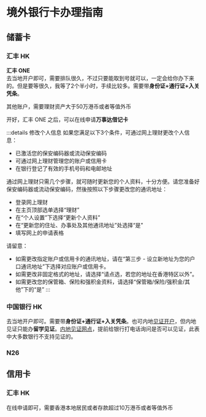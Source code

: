 # 境外银行卡办理指南

## 储蓄卡

### 汇丰 HK

**汇丰 ONE**  
去当地开户即可，需要排队很久，不过只要能取到号就可以，一定会给你办下来的。但是要等很久，我等了2个半小时，手续比较多。需要带**身份证+通行证+入关凭条**。

其他账户，需要理财资产大于50万港币或者等值外币

开好，汇丰 ONE 之后，可以在线申请**万事达借记卡**

:::details 修改个人信息
如果您满足以下3个条件，可通过网上理财更改个人信息：

- 已激活您的保安编码器或流动保安编码
- 可通过网上理财管理您的账户或信用卡
- 在银行登记了有效的手机号码和电邮地址

通过网上理财只需几个步骤，就可随时更新您的个人资料，十分方便。请您准备好保安编码器或流动保安编码，然後按照以下步骤更改您的通讯地址：

- 登录网上理财
- 在主页顶部选单选择“理财”
- 在“个人设置”下选择“更新个人资料”
- 在“更新您的住址、办事处及其他通讯地址”处选择“是”
- 填写网上的申请表格

请留意：

- 如需更改指定账户或信用卡的通讯地址，请在“第三步 - 设立新地址为您的户口通讯地址”下选择对应账户或信用卡。
- 如需更改非固定格式的地址，请选择“请点选，若您的地址在香港特区以外”。
- 如需更改您的保管箱、保险和强积金资料，请选择“保管箱/保险/强积金/其他”下的“是”
:::

### 中国银行 HK

去当地开户即可。需要带**身份证+通行证+入关凭条**。也可内地[见证开户](https://www.bochk.com/m/sc/crossborder/personal/financialservicehk/account.html)，但内地见证只能办**留学见证**。[内地见证网点](https://www.bochk.com/dam/more/BOC_list_SC.pdf)，提前给银行打电话询问是否可以见证，此表中大多数银行不支持见证的。

### N26

## 信用卡

### 汇丰 HK

在线申请即可，需要香港本地居民或者存款超过10万港币或者等值外币
